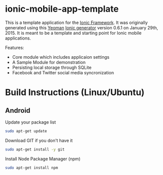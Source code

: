 # ionic-mobile-app-template

This is a template application for the [Ionic Framework](http://ionicframework.com/). It was originally generated using this [Yeoman](http://yeoman.io/) [Ionic generator](https://github.com/diegonetto/generator-ionic) version 0.6.1 on January 29th, 2015. It is meant to be a template and starting point for Ionic mobile applications.

Features:
* Core module which includes applicaion settings
* A Sample Module for demonstration
* Persisting local storage through SQLite
* Facebook and Twitter social media syncronization


# Build Instructions (Linux/Ubuntu)

## Android

Update your package list

```bash
sudo apt-get update
```

Download GIT if you don't have it

```bash
sudo apt-get install -y git
```

Install Node Package Manager (npm)

```bash
sudo apt-get install npm
```

